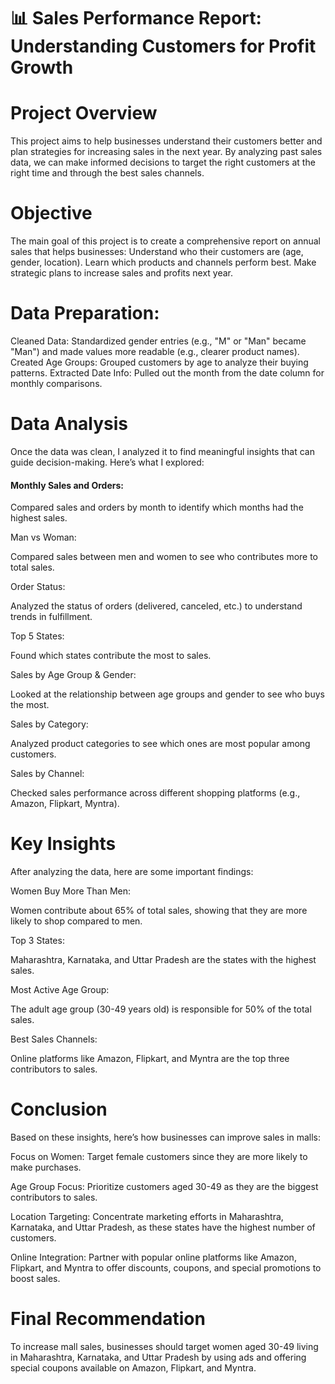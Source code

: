 # 📊 Sales Performance Report: Understanding Customers for Profit Growth

# Project Overview
This project aims to help businesses understand their customers better and plan strategies for increasing sales in the next year. By analyzing past sales data, we can make informed decisions to target the right customers at the right time and through the best sales channels.

# Objective
The main goal of this project is to create a comprehensive report on annual sales that helps businesses:
Understand who their customers are (age, gender, location).
Learn which products and channels perform best.
Make strategic plans to increase sales and profits next year.

# Data Preparation:
Cleaned Data: Standardized gender entries (e.g., "M" or "Man" became "Man") and made values more readable (e.g., clearer product names).
Created Age Groups: Grouped customers by age to analyze their buying patterns.
Extracted Date Info: Pulled out the month from the date column for monthly comparisons.

# Data Analysis
Once the data was clean, I analyzed it to find meaningful insights that can guide decision-making. Here’s what I explored:

#### Monthly Sales and Orders:
Compared sales and orders by month to identify which months had the highest sales.

Man vs Woman:

Compared sales between men and women to see who contributes more to total sales.

Order Status:

Analyzed the status of orders (delivered, canceled, etc.) to understand trends in fulfillment.

Top 5 States:

Found which states contribute the most to sales.

Sales by Age Group & Gender:

Looked at the relationship between age groups and gender to see who buys the most.

Sales by Category:

Analyzed product categories to see which ones are most popular among customers.

Sales by Channel:

Checked sales performance across different shopping platforms (e.g., Amazon, Flipkart, Myntra).

# Key Insights
After analyzing the data, here are some important findings:

Women Buy More Than Men:

Women contribute about 65% of total sales, showing that they are more likely to shop compared to men.

Top 3 States:

Maharashtra, Karnataka, and Uttar Pradesh are the states with the highest sales.

Most Active Age Group:

The adult age group (30-49 years old) is responsible for 50% of the total sales.

Best Sales Channels:

Online platforms like Amazon, Flipkart, and Myntra are the top three contributors to sales.
# Conclusion
Based on these insights, here’s how businesses can improve sales in malls:

Focus on Women:
Target female customers since they are more likely to make purchases.

Age Group Focus:
Prioritize customers aged 30-49 as they are the biggest contributors to sales.

Location Targeting:
Concentrate marketing efforts in Maharashtra, Karnataka, and Uttar Pradesh, as these states have the highest number of customers.

Online Integration:
Partner with popular online platforms like Amazon, Flipkart, and Myntra to offer discounts, coupons, and special promotions to boost sales.

# Final Recommendation
To increase mall sales, businesses should target women aged 30-49 living in Maharashtra, Karnataka, and Uttar Pradesh by using ads and offering special coupons available on Amazon, Flipkart, and Myntra.

